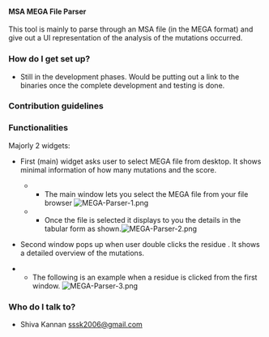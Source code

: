 #### MSA MEGA File Parser #####
This tool is mainly to parse through an MSA file (in the MEGA format) and give out a UI representation of the analysis of the mutations occurred.

### How do I get set up? ###

* Still in the development phases. Would be putting out a link to the binaries once the complete development and testing is done.

### Contribution guidelines ###


### Functionalities ###

Majorly 2 widgets:

* First (main) widget asks user to select MEGA file from desktop. It shows minimal information of how many mutations and the score.
  * * The main window lets you select the MEGA file from your file browser
![MEGA-Parser-1.png](https://bitbucket.org/repo/78kqxa/images/3542482548-MEGA-Parser-1.png)
  
  * * Once the file is selected it displays to you the details in the tabular form as shown.![MEGA-Parser-2.png](https://bitbucket.org/repo/78kqxa/images/3094213463-MEGA-Parser-2.png)

  
* Second window pops up when user double clicks the residue . It shows a detailed overview of the mutations.

* * The following is an example when a residue is clicked from the first window.
![MEGA-Parser-3.png](https://bitbucket.org/repo/78kqxa/images/3595676017-MEGA-Parser-3.png)



### Who do I talk to? ###

* Shiva Kannan <sssk2006@gmail.com>